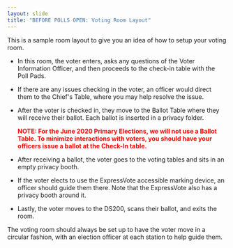 ```yaml
---
layout: slide
title: "BEFORE POLLS OPEN: Voting Room Layout"
---
```


This is a sample room layout to give you an idea of how to setup your voting room.

-   In this room, the voter enters, asks any questions of the Voter Information Officer, and then proceeds to the check-in table with the Poll Pads.
-   If there are any issues checking in the voter, an officer would direct them to the Chief's Table, where you may help resolve the issue.
-   After the voter is checked in, they move to the Ballot Table where they will receive their ballot. Each ballot is inserted in a privacy folder.

    **<span style="color:red;">NOTE: For the June 2020 Primary Elections, we will not use a Ballot Table. To minimize interactions with voters, you should have your officers issue a ballot at the Check-In table.</span>**

-   After receiving a ballot, the voter goes to the voting tables and sits in an empty privacy booth.
-   If the voter elects to use the ExpressVote accessible marking device, an officer should guide them there. Note that the ExpressVote also has a privacy booth around it.
-   Lastly, the voter moves to the DS200, scans their ballot, and exits the room.

The voting room should always be set up to have the voter move in a circular fashion, with an election officer at each station to help guide them.